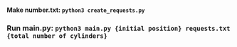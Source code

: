 #### Make number.txt: `python3 create_requests.py`

### Run main.py: `python3 main.py {initial position} requests.txt {total number of cylinders}`
